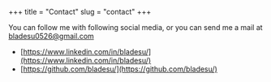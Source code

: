 +++
title = "Contact"
slug = "contact"
+++

You can follow me with following social media, or you can send me a mail at bladesu0526@gmail.com

* [https://www.linkedin.com/in/bladesu/](https://www.linkedin.com/in/bladesu/)
* [https://github.com/bladesu/](https://github.com/bladesu/)